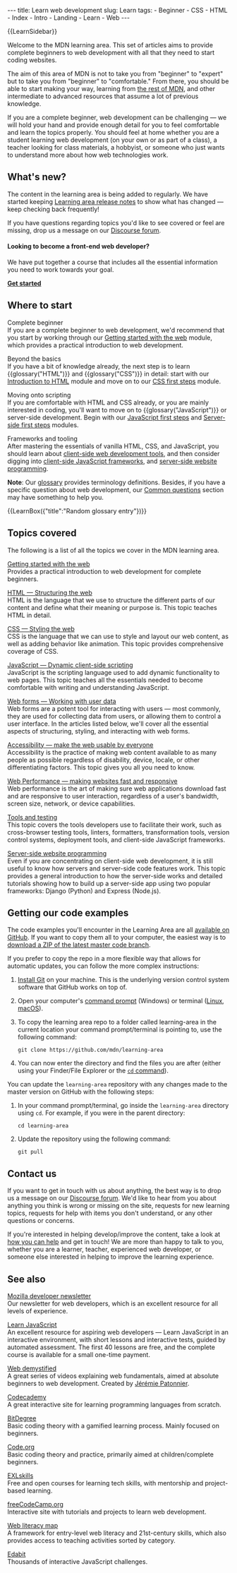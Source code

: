 --- title: Learn web development slug: Learn tags: - Beginner - CSS - HTML - Index - Intro - Landing - Learn - Web ---

{{LearnSidebar}}

Welcome to the MDN learning area. This set of articles aims to provide complete beginners to web development with all that they need to start coding websites.

The aim of this area of MDN is not to take you from "beginner" to "expert" but to take you from "beginner" to "comfortable." From there, you should be able to start making your way, learning from [the rest of MDN](/en-US/), and other intermediate to advanced resources that assume a lot of previous knowledge.

If you are a complete beginner, web development can be challenging — we will hold your hand and provide enough detail for you to feel comfortable and learn the topics properly. You should feel at home whether you are a student learning web development (on your own or as part of a class), a teacher looking for class materials, a hobbyist, or someone who just wants to understand more about how web technologies work.

## What's new?

The content in the learning area is being added to regularly. We have started keeping [Learning area release notes](/en-US/docs/Learn/Release_notes) to show what has changed — keep checking back frequently!

If you have questions regarding topics you'd like to see covered or feel are missing, drop us a message on our [Discourse forum](https://discourse.mozilla.org/c/mdn).

#### Looking to become a front-end web developer?

We have put together a course that includes all the essential information you need to work towards your goal.

[**Get started**](/en-US/docs/Learn/Front-end_web_developer)

## Where to start

Complete beginner  
If you are a complete beginner to web development, we'd recommend that you start by working through our [Getting started with the web](/en-US/docs/Learn/Getting_started_with_the_web) module, which provides a practical introduction to web development.

Beyond the basics  
If you have a bit of knowledge already, the next step is to learn {{glossary("HTML")}} and {{glossary("CSS")}} in detail: start with our [Introduction to HTML](/en-US/docs/Learn/HTML/Introduction_to_HTML) module and move on to our [CSS first steps](/en-US/docs/Learn/CSS/First_steps) module.

Moving onto scripting  
If you are comfortable with HTML and CSS already, or you are mainly interested in coding, you'll want to move on to {{glossary("JavaScript")}} or server-side development. Begin with our [JavaScript first steps](/en-US/docs/Learn/JavaScript/First_steps) and [Server-side first steps](/en-US/docs/Learn/Server-side/First_steps) modules.

Frameworks and tooling  
After mastering the essentials of vanilla HTML, CSS, and JavaScript, you should learn about [client-side web development tools](/en-US/docs/Learn/Tools_and_testing/Understanding_client-side_tools), and then consider digging into [client-side JavaScript frameworks](/en-US/docs/Learn/Tools_and_testing/Client-side_JavaScript_frameworks), and [server-side website programming](/en-US/docs/Learn/Server-side).

**Note**: Our [glossary](/en-US/docs/Glossary) provides terminology definitions. Besides, if you have a specific question about web development, our [Common questions](/en-US/docs/Learn/Common_questions) section may have something to help you.

{{LearnBox({"title":"Random glossary entry"})}}

## Topics covered

The following is a list of all the topics we cover in the MDN learning area.

[Getting started with the web](/en-US/docs/Learn/Getting_started_with_the_web)  
Provides a practical introduction to web development for complete beginners.

[HTML — Structuring the web](/en-US/docs/Learn/HTML)  
HTML is the language that we use to structure the different parts of our content and define what their meaning or purpose is. This topic teaches HTML in detail.

[CSS — Styling the web](/en-US/docs/Learn/CSS)  
CSS is the language that we can use to style and layout our web content, as well as adding behavior like animation. This topic provides comprehensive coverage of CSS.

[JavaScript — Dynamic client-side scripting](/en-US/docs/Learn/JavaScript)  
JavaScript is the scripting language used to add dynamic functionality to web pages. This topic teaches all the essentials needed to become comfortable with writing and understanding JavaScript.

[Web forms — Working with user data](/en-US/docs/Learn/Forms)  
Web forms are a potent tool for interacting with users — most commonly, they are used for collecting data from users, or allowing them to control a user interface. In the articles listed below, we'll cover all the essential aspects of structuring, styling, and interacting with web forms.

[Accessibility — make the web usable by everyone](/en-US/docs/Learn/Accessibility)  
Accessibility is the practice of making web content available to as many people as possible regardless of disability, device, locale, or other differentiating factors. This topic gives you all you need to know.

[Web Performance — making websites fast and responsive](/en-US/docs/Learn/Performance)  
Web performance is the art of making sure web applications download fast and are responsive to user interaction, regardless of a user's bandwidth, screen size, network, or device capabilities.

[Tools and testing](/en-US/docs/Learn/Tools_and_testing)  
This topic covers the tools developers use to facilitate their work, such as cross-browser testing tools, linters, formatters, transformation tools, version control systems, deployment tools, and client-side JavaScript frameworks.

[Server-side website programming](/en-US/docs/Learn/Server-side)  
Even if you are concentrating on client-side web development, it is still useful to know how servers and server-side code features work. This topic provides a general introduction to how the server-side works and detailed tutorials showing how to build up a server-side app using two popular frameworks: Django (Python) and Express (Node.js).

## Getting our code examples

The code examples you'll encounter in the Learning Area are all [available on GitHub](https://github.com/mdn/learning-area/). If you want to copy them all to your computer, the easiest way is to [download a ZIP of the latest master code branch](https://github.com/mdn/learning-area/archive/master.zip).

If you prefer to copy the repo in a more flexible way that allows for automatic updates, you can follow the more complex instructions:

1.  [Install Git](https://git-scm.com/downloads) on your machine. This is the underlying version control system software that GitHub works on top of.
2.  Open your computer's [command prompt](https://www.lifewire.com/how-to-open-command-prompt-2618089) (Windows) or terminal ([Linux](https://help.ubuntu.com/community/UsingTheTerminal), [macOS](https://blog.teamtreehouse.com/introduction-to-the-mac-os-x-command-line)).
3.  To copy the learning area repo to a folder called learning-area in the current location your command prompt/terminal is pointing to, use the following command:

        git clone https://github.com/mdn/learning-area

4.  You can now enter the directory and find the files you are after (either using your Finder/File Explorer or the [`cd` command](<https://en.wikipedia.org/wiki/Cd_(command)>)).

You can update the `learning-area` repository with any changes made to the master version on GitHub with the following steps:

1.  In your command prompt/terminal, go inside the `learning-area` directory using `cd`. For example, if you were in the parent directory:

        cd learning-area

2.  Update the repository using the following command:

        git pull

## Contact us

If you want to get in touch with us about anything, the best way is to drop us a message on our [Discourse forum](https://discourse.mozilla.org/c/mdn). We'd like to hear from you about anything you think is wrong or missing on the site, requests for new learning topics, requests for help with items you don't understand, or any other questions or concerns.

If you're interested in helping develop/improve the content, take a look at [how you can help](/en-US/docs/MDN/Contribute) and get in touch! We are more than happy to talk to you, whether you are a learner, teacher, experienced web developer, or someone else interested in helping to improve the learning experience.

## See also

[Mozilla developer newsletter](https://www.mozilla.org/en-US/newsletter/developer/)  
Our newsletter for web developers, which is an excellent resource for all levels of experience.

[Learn JavaScript](https://learnjavascript.online/)  
An excellent resource for aspiring web developers — Learn JavaScript in an interactive environment, with short lessons and interactive tests, guided by automated assessment. The first 40 lessons are free, and the complete course is available for a small one-time payment.

[Web demystified](https://www.youtube.com/playlist?list=PLo3w8EB99pqLEopnunz-dOOBJ8t-Wgt2g)  
A great series of videos explaining web fundamentals, aimed at absolute beginners to web development. Created by [Jérémie Patonnier](https://twitter.com/JeremiePat).

[Codecademy](https://www.codecademy.com/)  
A great interactive site for learning programming languages from scratch.

[BitDegree](https://www.bitdegree.org/learn/)  
Basic coding theory with a gamified learning process. Mainly focused on beginners.

[Code.org](https://code.org/)  
Basic coding theory and practice, primarily aimed at children/complete beginners.

[EXLskills](https://exlskills.com/learn-en/courses)  
Free and open courses for learning tech skills, with mentorship and project-based learning.

[freeCodeCamp.org](https://www.freecodecamp.org/)  
Interactive site with tutorials and projects to learn web development.

[Web literacy map](https://foundation.mozilla.org/en/initiatives/web-literacy/core-curriculum/)  
A framework for entry-level web literacy and 21st-century skills, which also provides access to teaching activities sorted by category.

[Edabit](https://edabit.com/challenges/javascript)  
Thousands of interactive JavaScript challenges.
